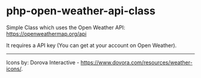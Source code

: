 # php-open-weather-api-class
Simple Class which uses the Open Weather API: https://openweathermap.org/api

It requires a API key (You can get at your account on Open Weather).

---

Icons by: Dorova Interactive - https://www.dovora.com/resources/weather-icons/.